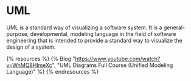 # UML

UML is a standard way of visualizing a software system. It is a general-purpose, developmental, modeling language in the field of software engineering that is intended to provide a standard way to visualize the design of a system.

{% resources %}
  {% Blog "https://www.youtube.com/watch?v=WnMQ8HlmeXc", "UML Diagrams Full Course (Unified Modeling Language)" %}
{% endresources %}
